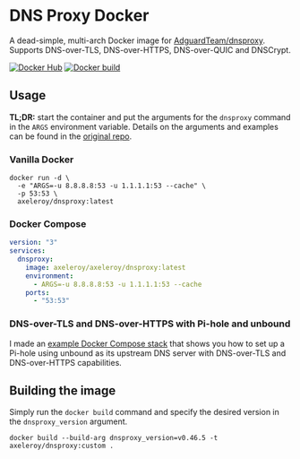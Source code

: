 # DNS Proxy Docker
A dead-simple, multi-arch Docker image for [AdguardTeam/dnsproxy](https://github.com/AdguardTeam/dnsproxy). Supports DNS-over-TLS, DNS-over-HTTPS, DNS-over-QUIC and DNSCrypt. 

[![Docker Hub](https://img.shields.io/docker/v/axeleroy/dnsproxy?sort=semver&logo=docker)](https://hub.docker.com/r/axeleroy/dnsproxy/tags)
[![Docker build](https://github.com/axeleroy/dnsproxy-docker/actions/workflows/publish.yml/badge.svg)](https://github.com/axeleroy/dnsproxy-docker/actions/workflows/publish.yml)

## Usage

**TL;DR:** start the container and put the arguments for the `dnsproxy` command in the `ARGS` environment
variable. Details on the arguments and examples can be found in the
[original repo](https://github.com/AdguardTeam/dnsproxy#usage).

### Vanilla Docker
```console
docker run -d \
  -e "ARGS=-u 8.8.8.8:53 -u 1.1.1.1:53 --cache" \
  -p 53:53 \
  axeleroy/dnsproxy:latest
```

### Docker Compose

```yaml
version: "3"
services:
  dnsproxy:
    image: axeleroy/axeleroy/dnsproxy:latest
    environment:
      - ARGS=-u 8.8.8.8:53 -u 1.1.1.1:53 --cache 
    ports:
      - "53:53"
```

### DNS-over-TLS and DNS-over-HTTPS with Pi-hole and unbound

I made an [example Docker Compose stack](https://github.com/axeleroy/dnsproxy-docker/blob/main/docker-compose-pihole.yml)
that shows you how to set up a Pi-hole using unbound as its upstream DNS server with DNS-over-TLS and DNS-over-HTTPS
capabilities.

## Building the image

Simply run the `docker build` command and specify the desired version in the `dnsproxy_version` argument.

```console
docker build --build-arg dnsproxy_version=v0.46.5 -t axeleroy/dnsproxy:custom .
```
